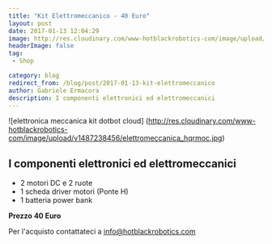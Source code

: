 ```yaml
---
title: "Kit Elettromeccanico - 40 Euro"
layout: post
date: 2017-01-13 12:04:29
image: http://res.cloudinary.com/www-hotblackrobotics-com/image/upload/v1487238456/elettromeccanica_hqrmoc.jpg
headerImage: false
tag: 
 - Shop

category: blog
redirect_from: /blog/post/2017-01-13-kit-elettromeccanico
author: Gabriele Ermacora
description: I componenti elettronici ed elettromeccanici
---
```


![elettronica meccanica kit dotbot cloud] (http://res.cloudinary.com/www-hotblackrobotics-com/image/upload/v1487238456/elettromeccanica_hqrmoc.jpg)

## I componenti elettronici ed elettromeccanici ##

*  2 motori DC e  2 ruote 
*  1 scheda driver motori (Ponte H)
*  1 batteria power bank 

**Prezzo 40 Euro** 

Per l'acquisto contattateci a info@hotblackrobotics.com 